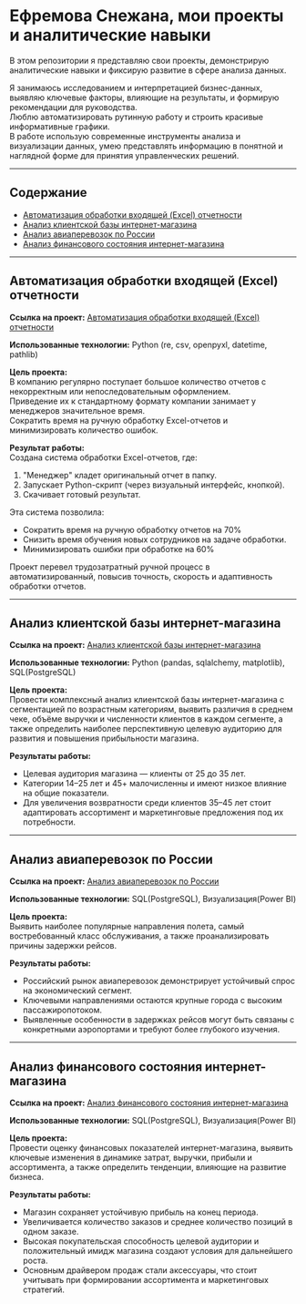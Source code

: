 # Ефремова Снежана, мои проекты и аналитические навыки

В этом репозитории я представляю свои проекты, демонстрирую аналитические навыки и фиксирую развитие в сфере анализа данных.

Я занимаюсь исследованием и интерпретацией бизнес-данных, выявляю ключевые факторы, влияющие на результаты, и формирую рекомендации для руководства.  
Люблю автоматизировать рутинную работу и строить красивые информативные графики.  
В работе использую современные инструменты анализа и визуализации данных, умею представлять информацию в понятной и наглядной форме для принятия управленческих решений.

---

## Содержание
- [Автоматизация обработки входящей (Excel) отчетности](#автоматизация-обработки-входящей-excel-отчетности)  
- [Анализ клиентской базы интернет-магазина](#анализ-клиентской-базы-интернет-магазина)  
- [Анализ авиаперевозок по России](#анализ-авиаперевозок-по-россии)  
- [Анализ финансового состояния интернет-магазина](#анализ-финансового-состояния-интернет-магазина)

---

## Автоматизация обработки входящей (Excel) отчетности
**Ссылка на проект:** 
[Автоматизация обработки входящей (Excel) отчетности](https://github.com/cnegaa/edit_reports_xlsx) 

**Использованные технологии:** Python (re, csv, openpyxl, datetime, pathlib)  

**Цель проекта:**  
В компанию регулярно поступает большое количество отчетов с некорректным или непоследовательным оформлением.  
Приведение их к стандартному формату компании занимает у менеджеров значительное время.  
Сократить время на ручную обработку Excel-отчетов и минимизировать количество ошибок.

**Результат работы:**  
Создана система обработки Excel-отчетов, где:  
1. "Менеджер" кладет оригинальный отчет в папку.  
2. Запускает Python-скрипт (через визуальный интерфейс, кнопкой).  
3. Скачивает готовый результат.  

Эта система позволила:  
- Сократить время на ручную обработку отчетов на 70%
- Снизить время обучения новых сотрудников на задаче обработки.  
- Минимизировать ошибки при обработке на 60%

Проект перевел трудозатратный ручной процесс в автоматизированный, повысив точность, скорость и адаптивность обработки отчетов.

---

## Анализ клиентской базы интернет-магазина
**Ссылка на проект:** 
[Анализ клиентской базы интернет-магазина](https://github.com/cnegaa/analysis_cosmetics_shop)

**Использованные технологии:** Python (pandas, sqlalchemy, matplotlib), SQL(PostgreSQL)

**Цель проекта:**  
Провести комплексный анализ клиентской базы интернет-магазина с сегментацией по возрастным категориям, выявить различия в среднем чеке, объёме выручки и численности клиентов в каждом сегменте, а также определить наиболее перспективную целевую аудиторию для развития и повышения прибыльности магазина.

**Результаты работы:**  
- Целевая аудитория магазина — клиенты от 25 до 35 лет.  
- Категории 14–25 лет и 45+ малочисленны и имеют низкое влияние на общие показатели.  
- Для увеличения возвратности среди клиентов 35–45 лет стоит адаптировать ассортимент и маркетинговые предложения под их потребности.

---

## Анализ авиаперевозок по России
**Ссылка на проект:** 
[Анализ авиаперевозок по России](https://github.com/cnegaa/transportation)

**Использованные технологии:** SQL(PostgreSQL), Визуализация(Power BI)  

**Цель проекта:**  
Выявить наиболее популярные направления полета, самый востребованный класс обслуживания, а также проанализировать причины задержки рейсов.

**Результаты работы:**  
- Российский рынок авиаперевозок демонстрирует устойчивый спрос на экономический сегмент.  
- Ключевыми направлениями остаются крупные города с высоким пассажиропотоком.  
- Выявленные особенности в задержках рейсов могут быть связаны с конкретными аэропортами и требуют более глубокого изучения.

---

## Анализ финансового состояния интернет-магазина
**Ссылка на проект:** 
[Анализ финансового состояния интернет-магазина](https://github.com/cnegaa/shop_db)

**Использованные технологии:** SQL(PostgreSQL), Визуализация(Power BI)   

**Цель проекта:**  
Провести оценку финансовых показателей интернет-магазина, выявить ключевые изменения в динамике затрат, выручки, прибыли и ассортимента, а также определить тенденции, влияющие на развитие бизнеса.

**Результаты работы:**  
- Магазин сохраняет устойчивую прибыль на конец периода.  
- Увеличивается количество заказов и среднее количество позиций в одном заказе.  
- Высокая покупательская способность целевой аудитории и положительный имидж магазина создают условия для дальнейшего роста.  
- Основным драйвером продаж стали аксессуары, что стоит учитывать при формировании ассортимента и маркетинговых стратегий.
